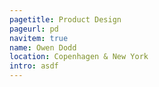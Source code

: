 ```yaml
---
pagetitle: Product Design
pageurl: pd
navitem: true
name: Owen Dodd
location: Copenhagen & New York
intro: asdf
---
```

